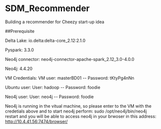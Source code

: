 # SDM_Recommender
Building a recommender for Cheezy start-up idea

##Prerequisite 

Delta Lake:
io.delta:delta-core_2.12:2.1.0

Pyspark:
3.3.0

Neo4j connector:
neo4j-connector-apache-spark_2.12_3.0-4.0.0

Neo4j:
4.4.20

VM Credentials: 
VM user: masterBD01 -- Password: tKtyPg4nNn

Ubuntu user:
User: hadoop -- Password: foodie

Neo4j user:
User: neo4j -- Password: foodie

Neo4j is running in the vitual machine, so please enter to the VM with the credetials above and to start neo4j perform: 
sudo /opt/neo4j/bin/neo4j restart
and you will be able to access neo4j in your brwoser in this address: http://10.4.41.56:7474/browser/


